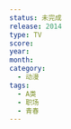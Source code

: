 ```yaml
---
status: 未完成
release: 2014
type: TV
score:
year:
month:
category:
  - 动漫
tags:
  - A类
  - 职场
  - 青春
---
```


